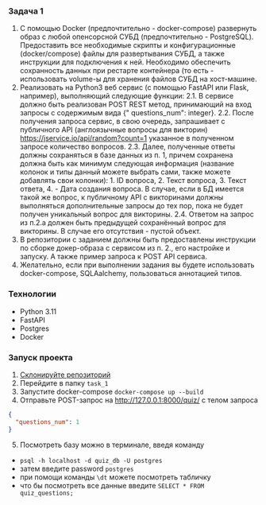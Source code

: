 ### Задача 1

1. С помощью Docker (предпочтительно - docker-compose) развернуть образ с любой опенсорсной СУБД (предпочтительно -
   PostgreSQL). Предоставить все необходимые скрипты и конфигурационные (docker/compose) файлы для развертывания СУБД, а
   также инструкции для подключения к ней. Необходимо обеспечить сохранность данных при рестарте контейнера (то есть -
   использовать volume-ы для хранения файлов СУБД на хост-машине.
2. Реализовать на Python3 веб сервис (с помощью FastAPI или Flask, например), выполняющий следующие функции:
   2.1. В сервисе должно быть реализован POST REST метод, принимающий на вход запросы с содержимым вида {"
   questions_num":
   integer}.
   2.2. После получения запроса сервис, в свою очередь, запрашивает с публичного API (англоязычные вопросы для
   викторин) https://jservice.io/api/random?count=1 указанное в полученном запросе количество вопросов.
   2.3. Далее, полученные ответы должны сохраняться в базе данных из п. 1, причем сохранена должна быть как минимум
   следующая
   информация (название колонок и типы данный можете выбрать сами, также можете добавлять свои колонки): 1. ID вопроса, 2. Текст вопроса, 3. Текст ответа, 4. - Дата создания вопроса. В случае, если в БД имеется такой же вопрос, к
   публичному API с викторинами должны выполняться дополнительные запросы до тех пор, пока не будет получен
   уникальный
   вопрос для викторины.
   2.4. Ответом на запрос из п.2.a должен быть предыдущей сохранённый вопрос для викторины. В случае его
   отсутствия -
   пустой
   объект.
3. В репозитории с заданием должны быть предоставлены инструкции по сборке докер-образа с сервисом из п. 2., его
   настройке и запуску. А также пример запроса к POST API сервиса.
4. Желательно, если при выполнении задания вы будете использовать docker-compose, SQLAalchemy, пользоваться аннотацией
   типов.

### Технологии

- Python 3.11
- FastAPI
- Postgres
- Docker

### Запуск проекта

1. [Склонируйте репозиторий](https://github.com/DanilMirosh/test_task_fastapi.git)
2. Перейдите в папку `task_1`
3. Запустите docker-compose
   `docker-compose up --build`
4. Отправьте POST-запрос на http://127.0.0.1:8000/quiz/ с телом запроса

```json
{
  "questions_num": 1
}
```

5. Посмотреть базу можно в терминале, введя команду
- `psql -h localhost -d quiz_db -U postgres`
- затем введите password `postgres`
- при помощи команды `\dt` можете посмотреть табличку
- что бы посмотреть все данные введите `SELECT * FROM quiz_questions;`
